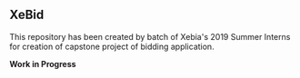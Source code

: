 ## XeBid

This repository has been created by batch of Xebia's 2019 Summer Interns for creation of capstone project of bidding application.

__Work in Progress__
